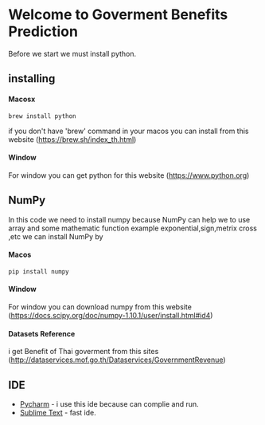 # Welcome to Goverment Benefits Prediction
Before we start we must install python.
## installing
#### Macosx
````
brew install python
````
if you don't have 'brew' command in your macos you can install from this website (https://brew.sh/index_th.html)

#### Window
For window you can get python for this website (https://www.python.org)

## NumPy
In this code we need to install numpy because NumPy can help we to use array and some mathematic function example exponential,sign,metrix cross ,etc
we can install NumPy by

#### Macos
````
pip install numpy
````
#### Window
For window you can download numpy from this website (https://docs.scipy.org/doc/numpy-1.10.1/user/install.html#id4)

#### Datasets Reference
i get Benefit of Thai goverment from this sites (http://dataservices.mof.go.th/Dataservices/GovernmentRevenue)
## IDE
* [Pycharm](https://www.jetbrains.com/pycharm/) - i use this ide because can complie and run.
* [Sublime Text](https://www.sublimetext.com/3) - fast ide.